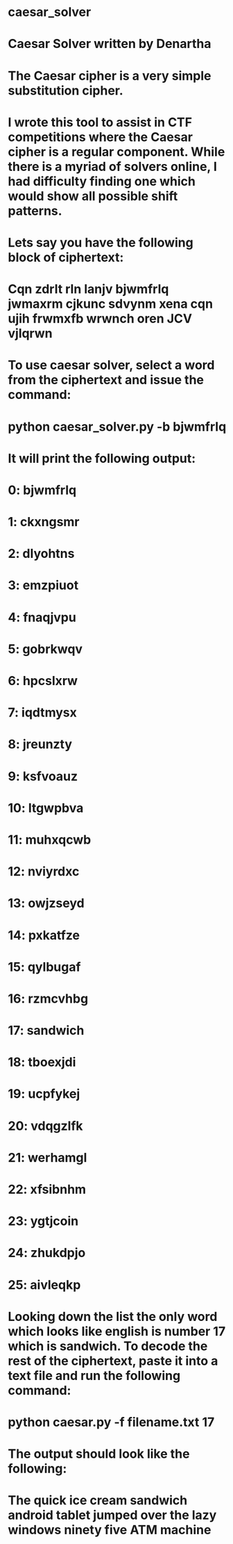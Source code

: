 # caesar_solver
# Caesar Solver written by Denartha
# The Caesar cipher is a very simple substitution cipher.
# I wrote this tool to assist in CTF competitions where the Caesar cipher is a regular component. While there is a myriad of solvers online, I had difficulty finding one which would show all possible shift patterns.
# 
# Lets say you have the following block of ciphertext:
#
# Cqn zdrlt rln lanjv bjwmfrlq jwmaxrm cjkunc sdvynm xena cqn ujih frwmxfb wrwnch oren JCV vjlqrwn 
#
# To use caesar solver, select a word from the ciphertext and issue the command:
# python caesar_solver.py -b bjwmfrlq
#
# It will print the following output:
# 0: bjwmfrlq
# 1: ckxngsmr
# 2: dlyohtns
# 3: emzpiuot
# 4: fnaqjvpu
# 5: gobrkwqv
# 6: hpcslxrw
# 7: iqdtmysx
# 8: jreunzty
# 9: ksfvoauz
# 10: ltgwpbva
# 11: muhxqcwb
# 12: nviyrdxc
# 13: owjzseyd
# 14: pxkatfze
# 15: qylbugaf
# 16: rzmcvhbg
# 17: sandwich
# 18: tboexjdi
# 19: ucpfykej
# 20: vdqgzlfk
# 21: werhamgl
# 22: xfsibnhm
# 23: ygtjcoin
# 24: zhukdpjo
# 25: aivleqkp
#
# Looking down the list the only word which looks like english is number 17 which is sandwich. To decode the rest of the ciphertext, paste it into a text file and run the following command:
# python caesar.py -f filename.txt 17
# 
# The output should look like the following:
# 
# The quick ice cream sandwich android tablet jumped over the lazy windows ninety five ATM machine 
